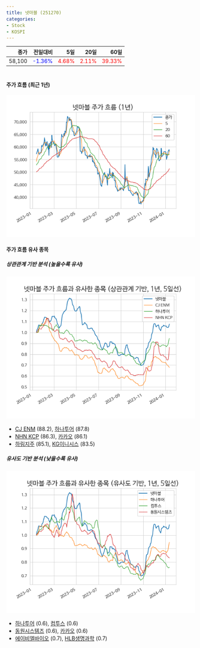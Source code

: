 ```yaml
---
title: 넷마블 (251270)
categories:
- Stock
- KOSPI
---
```


|종가|전일대비|5일|20일|60일|
|---:|-------:|--:|---:|---:|
|58,100|<span style="color: blue">-1.36%</span>|<span style="color: red">4.68%</span>|<span style="color: red">2.11%</span>|<span style="color: red">39.33%</span>|

<!-- more -->
#
#### 주가 흐름 (최근 1년)
![251270](/assets/images/stock/251270.png)


#### 주가 흐름 유사 종목


##### 상관관계 기반 분석 (높을수록 유사)
![251270](/assets/images/stock/251270_corr.png)
- [CJ ENM](/035760/) (88.2), [하나투어](/039130/) (87.8)
- [NHN KCP](/060250/) (86.3), [카카오](/035720/) (86.1)
- [하림지주](/003380/) (85.1), [KG이니시스](/035600/) (83.5)


##### 유사도 기반 분석 (낮을수록 유사)	
![251270](/assets/images/stock/251270_sim.png)
- [하나투어](/039130/) (0.6), [컴투스](/078340/) (0.6)
- [동원시스템즈](/014820/) (0.6), [카카오](/035720/) (0.6)
- [에이비엘바이오](/298380/) (0.7), [HLB생명과학](/067630/) (0.7)